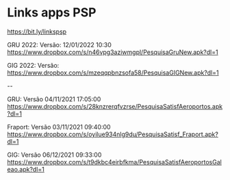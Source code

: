 # Links apps PSP
https://bit.ly/linkspsp

GRU 2022: Versão: 12/01/2022 10:30
https://www.dropbox.com/s/n46vpg3aziwmgpl/PesquisaGruNew.apk?dl=1

GIG 2022: Versão: https://www.dropbox.com/s/mzeqqpbnzsofa58/PesquisaGIGNew.apk?dl=1


--

GRU: Versão 04/11/2021  17:05:00
https://www.dropbox.com/s/28knzrerqfvzrse/PesquisaSatisfAeroportos.apk?dl=1
 
Fraport: Versão 03/11/2021  09:40:00
https://www.dropbox.com/s/oyilue934nlg9du/PesquisaSatisf_Fraport.apk?dl=1
 
GIG: Versão 06/12/2021  09:33:00
https://www.dropbox.com/s/t9dkbc4eirbfkma/PesquisaSatisfAeroportosGaleao.apk?dl=1












